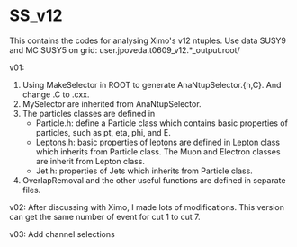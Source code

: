 # SS_v12
This contains the codes for analysing Ximo's v12 ntuples.
Use data SUSY9 and MC SUSY5 on grid: user.jpoveda.t0609_v12.*_output.root/

v01:
1. Using MakeSelector in ROOT to generate AnaNtupSelector.{h,C}. And change .C to .cxx.
2. MySelector are inherited from AnaNtupSelector.
3. The particles classes are defined in
   - Particle.h: define a Particle class which contains basic properties of particles, such as pt, eta, phi, and E.
   - Leptons.h: basic properties of leptons are defined in Lepton class which inherits from Particle class. The Muon and Electron classes are inherit from Lepton class.
   - Jet.h: properties of Jets which inherits from Particle class.
4. OverlapRemoval and the other useful functions are defined in separate files.

v02:
After discussing with Ximo, I made lots of modifications. This version can get the same number of event for cut 1 to cut 7.

v03:
Add channel selections
